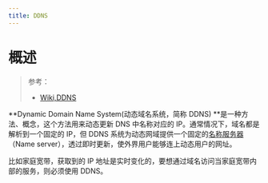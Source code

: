```yaml
---
title: DDNS
---
```


# 概述

> 参考：
> - [Wiki,DDNS](https://en.wikipedia.org/wiki/Dynamic_DNS)

**Dynamic Domain Name System(动态域名系统，简称 DDNS) **是一种方法、概念，这个方法用来动态更新 DNS 中名称对应的 IP。通常情况下，域名都是解析到一个固定的 IP，但 DDNS 系统为动态网域提供一个固定的[名称服务器](https://zh.wikipedia.org/wiki/%E5%90%8D%E7%A8%B1%E4%BC%BA%E6%9C%8D%E5%99%A8)（Name server），透过即时更新，使外界用户能够连上动态用户的网址。

比如家庭宽带，获取到的 IP 地址是实时变化的，要想通过域名访问当家庭宽带内部的服务，则必须使用 DDNS。
